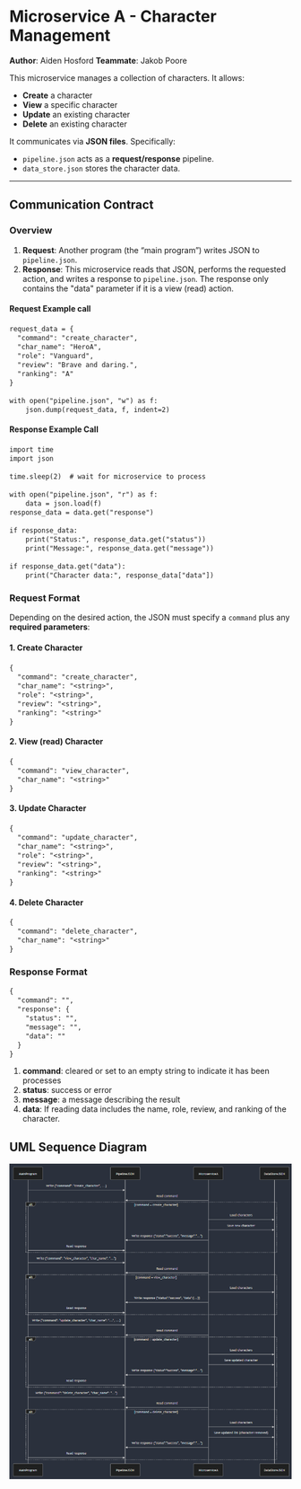 # Microservice A - Character Management

**Author**: Aiden Hosford 
**Teammate**: Jakob Poore

This microservice manages a collection of characters. It allows:
- **Create** a character
- **View** a specific character
- **Update** an existing character
- **Delete** an existing character

It communicates via **JSON files**. Specifically:
- `pipeline.json` acts as a **request/response** pipeline.
- `data_store.json` stores the character data.

---

## Communication Contract

### Overview

1. **Request**: Another program (the “main program”) writes JSON to `pipeline.json`.
2. **Response**: This microservice reads that JSON, performs the requested action, and writes a response to `pipeline.json`. The response
only contains the "data" parameter if it is a view (read) action.

#### Request Example call

    request_data = {
      "command": "create_character",
      "char_name": "HeroA",
      "role": "Vanguard",
      "review": "Brave and daring.",
      "ranking": "A"
    }
    
    with open("pipeline.json", "w") as f:
        json.dump(request_data, f, indent=2)

#### Response Example Call

    import time
    import json

    time.sleep(2)  # wait for microservice to process
    
    with open("pipeline.json", "r") as f:
        data = json.load(f)
    response_data = data.get("response")
    
    if response_data:
        print("Status:", response_data.get("status"))
        print("Message:", response_data.get("message"))

    if response_data.get("data"):
        print("Character data:", response_data["data"])


### Request Format

Depending on the desired action, the JSON must specify a `command` plus any **required parameters**:

#### 1. Create Character
    {
      "command": "create_character",
      "char_name": "<string>",
      "role": "<string>",
      "review": "<string>",
      "ranking": "<string>" 
    }

#### 2. View (read) Character
    {
      "command": "view_character",
      "char_name": "<string>"
    }

#### 3. Update Character
    {
      "command": "update_character",
      "char_name": "<string>",
      "role": "<string>",
      "review": "<string>",
      "ranking": "<string>"
    }

#### 4. Delete Character
    {
      "command": "delete_character",
      "char_name": "<string>"
    }

### Response Format
    {
      "command": "", 
      "response": {
        "status": "",
        "message": "",
        "data": ""
      }
    }

1. **command**: cleared or set to an empty string to indicate it has been processes
2. **status**: success or error
3. **message**: a message describing the result
4. **data**: If reading data includes the name, role, review, and ranking of the character.

## UML Sequence Diagram
![alt text](image.png)

